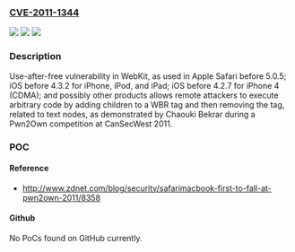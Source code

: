 ### [CVE-2011-1344](https://cve.mitre.org/cgi-bin/cvename.cgi?name=CVE-2011-1344)
![](https://img.shields.io/static/v1?label=Product&message=n%2Fa&color=blue)
![](https://img.shields.io/static/v1?label=Version&message=n%2Fa&color=blue)
![](https://img.shields.io/static/v1?label=Vulnerability&message=n%2Fa&color=brighgreen)

### Description

Use-after-free vulnerability in WebKit, as used in Apple Safari before 5.0.5; iOS before 4.3.2 for iPhone, iPod, and iPad; iOS before 4.2.7 for iPhone 4 (CDMA); and possibly other products allows remote attackers to execute arbitrary code by adding children to a WBR tag and then removing the tag, related to text nodes, as demonstrated by Chaouki Bekrar during a Pwn2Own competition at CanSecWest 2011.

### POC

#### Reference
- http://www.zdnet.com/blog/security/safarimacbook-first-to-fall-at-pwn2own-2011/8358

#### Github
No PoCs found on GitHub currently.


